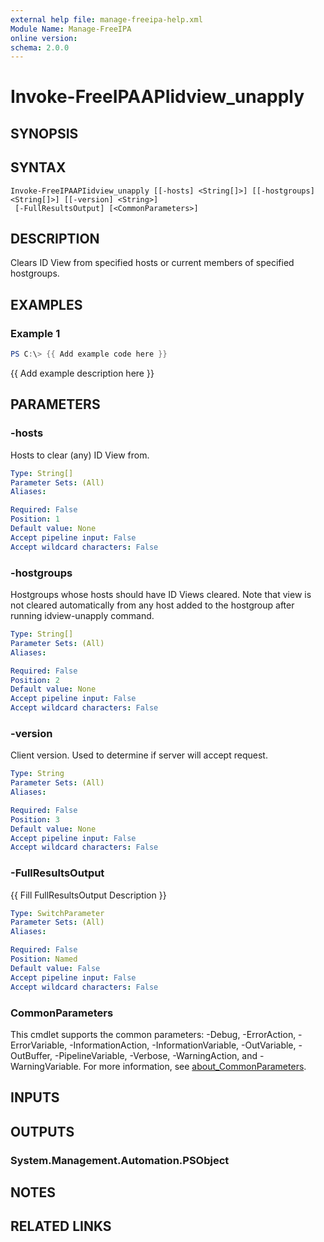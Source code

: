 ```yaml
---
external help file: manage-freeipa-help.xml
Module Name: Manage-FreeIPA
online version:
schema: 2.0.0
---
```


# Invoke-FreeIPAAPIidview_unapply

## SYNOPSIS

## SYNTAX

```
Invoke-FreeIPAAPIidview_unapply [[-hosts] <String[]>] [[-hostgroups] <String[]>] [[-version] <String>]
 [-FullResultsOutput] [<CommonParameters>]
```

## DESCRIPTION
Clears ID View from specified hosts or current members of specified hostgroups.

## EXAMPLES

### Example 1
```powershell
PS C:\> {{ Add example code here }}
```

{{ Add example description here }}

## PARAMETERS

### -hosts
Hosts to clear (any) ID View from.

```yaml
Type: String[]
Parameter Sets: (All)
Aliases:

Required: False
Position: 1
Default value: None
Accept pipeline input: False
Accept wildcard characters: False
```

### -hostgroups
Hostgroups whose hosts should have ID Views cleared.
Note that view is not cleared automatically from any host added to the hostgroup after running idview-unapply command.

```yaml
Type: String[]
Parameter Sets: (All)
Aliases:

Required: False
Position: 2
Default value: None
Accept pipeline input: False
Accept wildcard characters: False
```

### -version
Client version.
Used to determine if server will accept request.

```yaml
Type: String
Parameter Sets: (All)
Aliases:

Required: False
Position: 3
Default value: None
Accept pipeline input: False
Accept wildcard characters: False
```

### -FullResultsOutput
{{ Fill FullResultsOutput Description }}

```yaml
Type: SwitchParameter
Parameter Sets: (All)
Aliases:

Required: False
Position: Named
Default value: False
Accept pipeline input: False
Accept wildcard characters: False
```

### CommonParameters
This cmdlet supports the common parameters: -Debug, -ErrorAction, -ErrorVariable, -InformationAction, -InformationVariable, -OutVariable, -OutBuffer, -PipelineVariable, -Verbose, -WarningAction, and -WarningVariable. For more information, see [about_CommonParameters](http://go.microsoft.com/fwlink/?LinkID=113216).

## INPUTS

## OUTPUTS

### System.Management.Automation.PSObject
## NOTES

## RELATED LINKS

